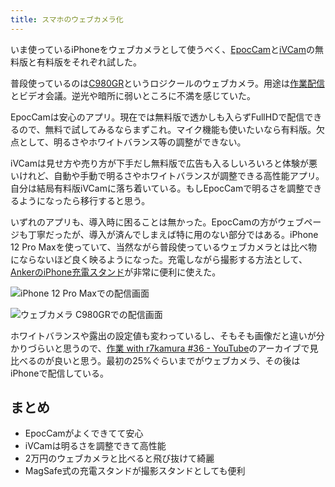 ```yaml
---
title: スマホのウェブカメラ化
---
```

いま使っているiPhoneをウェブカメラとして使うべく、[EpocCam](https://www.elgato.com/ja/epoccam)と[iVCam](https://www.e2esoft.com/ivcam/)の無料版と有料版をそれぞれ試した。

普段使っているのは[C980GR](https://r7kamura.com/articles/2020-09-23-web-camera)というロジクールのウェブカメラ。用途は[作業配信](https://www.youtube.com/c/r7kamura)とビデオ会議。逆光や暗所に弱いところに不満を感じていた。

EpocCamは安心のアプリ。現在では無料版で透かしも入らずFullHDで配信できるので、無料で試してみるならまずこれ。マイク機能も使いたいなら有料版。欠点として、明るさやホワイトバランス等の調整ができない。

iVCamは見せ方や売り方が下手だし無料版で広告も入るしいろいろと体験が悪いけれど、自動や手動で明るさやホワイトバランスが調整できる高性能アプリ。自分は結局有料版iVCamに落ち着いている。もしEpocCamで明るさを調整できるようになったら移行すると思う。

いずれのアプリも、導入時に困ることは無かった。EpocCamの方がウェブページも丁寧だったが、導入が済んでしまえば特に用のない部分ではある。iPhone 12 Pro Maxを使っていて、当然ながら普段使っているウェブカメラとは比べ物にならないほど良く映るようになった。充電しながら撮影する方法として、[AnkerのiPhone充電スタンド](https://r7kamura.com/articles/2021-09-06-anker-iphone-stand)が非常に便利に使えた。

![](https://lh3.googleusercontent.com/docs/AG8NV2aHmaMzCWMEdaDx-vCjcXXz-Y7aELzJRWwQKZESLMZX_IYkG25_-LdEc7emMrkLYSsCTLxDRzoS-gDbTRcboH2tGiJCDB-uwHHAGoyBIUp8VYHVO5o9nXjEdSSmiBjQBOGU9i02JVJXFgJoi1WBTJmyfbkWerGzGMVQY2FiEUlb7ET_X-4c85WWDX8eVC4QsRhXULlAe0sVvL1Ri8wzMl34lGYg50Fr6D_qXXIAwG-C3TbEeGp0ahybhNgLW-L__aVYCg4o3koO-0Qv2Z-gYvs2uilzUh7z9lcRk980qhLe2YOG2eetYLZqqtH2dlmUYaazW4xG5ZPrhXHIZX1t3ATyUskfe1BcCcvxMGMtY0Gi-VNfTqqcBs7p70NpGzEgbCx4KzfiDgTHUYXfD5j2qJb7x2v36C-eipMilybcmYyizBWaASXc3SJORVtx27KzlyobAMy7qRJvKEN_X_y6jMXKkH-eXlRmGFnHcHDTy-r4rqaDrFh1W1pyPHpE2e-XLTFeCfWhVOHFWKPrEvbLMZIEO-dV0RZW3Se5gkvRbvudTXQs6H0pQ9z0CJwg9NBEHlN34NznbPhJERqeVPdJAsnzA4Hxu8hiwh0K4UYEdX29l0fyCdrHFyNulMLZNQQ4ktwW_wmJy1nnTqljg55a67BMNG7Y8a9ahrNhUB4mu1uaM4Dfim_V2nlyog-A9_wXu50z5XFSgjaB2HimSwlnkzereipA4StkdwucYFHBRfaBrSpVXG5sVxn3R_tSL_kpXeYqcqKV_W02DE6bzcOK_0pKG5uELv6nvU-rteo_zWU35aXOjW1cNA6KCO-uNOGkLQTx305smAaHSxsSPMOUzeMYk_lg_xw2SrLr2bFQfHMwikwlslOJRWL3-cBb5xu6RbGWQCLfeGf_2XosdGT6aGO4NQQo53Cwl8rXAbJw05Mfkdj3bl_mdhj7z7l62VAD1OeO_1SIxlj7JsxTtOkMkSNZg5HjfRM3qrJXKAZZMm9uaB3mobYBaB3CGR-jGR3fbMqr30S-fAAt40wyJ2C3XgQ64mLUI0Mkb9PpoIAUX8Wmt6WzRzA7UUSNF-0u3qBqnWfAFTVI1tyMfAanShKJZXSl7PF6_6c9fFPM3-NtK40TplXd8t8gdXTm8KYlFJb9my_dE-SD1ggQlIwRG7ZBzu0in_8PLFkdnWaxS55lv419A3LCb1-d0F58w9rL_iiXGvX1ki4CWEvtwdrBPWrysDhDzzrXucJKcwdDyMbPeqbpwLfj "iPhone 12 Pro Maxでの配信画面")

![](https://lh3.googleusercontent.com/docs/AG8NV2YOinRz6r-TgmOTXLfer3aoyAXHW-V-Ff4kCf2LGtixvZbrUAnZc_ZdWOx_e9CMNvCLCzXZ80M-TXQEukmTExR0gCz3LOErDj4qdkgLz6D0tGmeyEV4l5PgI0RDauRPH6TbufQjI2ewAVmbp5k1tzKaxAzuwjrVQV0f-FgPbCBObtDU-s-JSrEu49Wkf8TLWhv_YS2pues1xRc--eRvB8I8OHHd-3Elt4G0yLRmpkY99Jaq5I-AJ8M4pZHMg84R135tO0Xo12FO0jXdX0iNqTpqs5Hns5TjEq6H_yFfQI6ksod5OLjt7u_01eU9nX7uNwISOtl7SmVKY-AHEk2PvWPuotGL1TqZnjo1FUWaeqCKm7_zqe7YXJv04Zf_2CbEcnRurlZkg707MUEippZw0zd3L1QwHYJDFz9bZFnEa8aXofxjUJcvL7Ja1TrqVsexlz0-WLMwUzRgG0BB5VJDVS3qJz2rR1_2Gk39DVcXidqKDy90_PnrCtG5yxfYFT5z4wKbwBaQ1VgLtfThBPmqJG5djBYBBp16dr1JinFEr-Q85MNX6tX63H9_iZWRUPcbsz9sBed9vCPNqCozHxE3CpER4XB9r3OOXe3RFPZFK4qjZOVBPSMlUqvE7A5QDbdtjV39HoDHr6ITPbxzgXbQRyF288U4qCdmGR8P8uNwbciV5n1Y-tT4C3G4Z-lzhImuvl3Tp2THYzZCnow5IaL-asLS34rYT9uaClPMETkdCp-VZHpgzn4EoQOEpr5j5fbhe19-Ib6YSqqltj472uG5HKngq7QCkftaytVhqsnMmq3l8SFcJd-5Ixjy0b2JGHistatqirTS9-hq0aAQSB24UWIo7aQSDS89fydabBnLcrEHUMst_w3UWA8z7QQtotD25GwWEKjgIAqclvkW_L7qaL6_M2Bvqiqe1ybaknIxCDaexJyyaY9pG--pW8t34SL4NCf38BdXCP3Dk4UUbIjY4MuSQCKWYAPX7gNa58ysyqyCX5QJrwbkIx1bgPPPKs8phqIrXgKgu4_uzMsQeiYm6P-OdjkepJU4irXTlKBwd9NbbXXpJjRUgJmoYYlzEHILow5kqmhuh0rbjxRiAl6ThY6c-fLBD_gFbCcNBOENuA6k3M63KNShmAKlz3nSw67mC36ymZCpn2P1FROnkWQA5LHE0h9xe8NzEcL3g57oBzMNlK2lgwkNYrfFSJK7Ux0AS7xEQdggJywwqO_3JWA3P6uy98UyTJQB9dZcJKKzhWd7uunn "ウェブカメラ C980GRでの配信画面")

ホワイトバランスや露出の設定値も変わっているし、そもそも画像だと違いが分かりづらいと思うので、[作業 with r7kamura #36 - YouTube](https://www.youtube.com/watch?v=Nmf0NRTqbyw)のアーカイブで見比べるのが良いと思う。最初の25%ぐらいまでがウェブカメラ、その後はiPhoneで配信している。

まとめ
---

*   EpocCamがよくできてて安心
*   iVCamは明るさを調整できて高性能
*   2万円のウェブカメラと比べると飛び抜けて綺麗
*   MagSafe式の充電スタンドが撮影スタンドとしても便利
